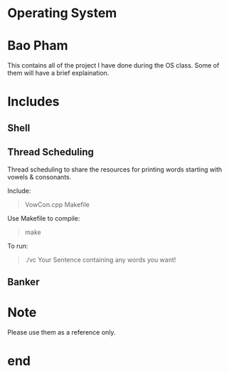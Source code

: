 # Operating System
# Bao Pham
This contains all of the project I have done during the OS class. Some of them will have a brief explaination.
# Includes
## Shell
## Thread Scheduling
Thread scheduling to share the resources for printing words starting with vowels & consonants.

Include:
> VowCon.cpp
> Makefile

Use Makefile to compile:
> make

To run:
> ./vc Your Sentence containing any words you want!


## Banker
# Note
Please use them as a reference only.
# end